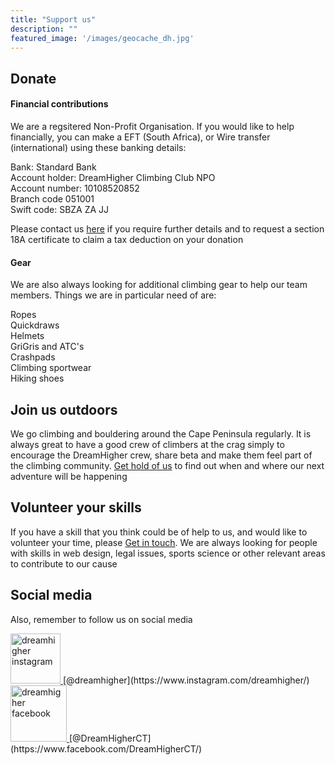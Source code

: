 ```yaml
---
title: "Support us"
description: ""
featured_image: '/images/geocache_dh.jpg'
---
```


## Donate  
  
#### Financial contributions
We are a regsitered Non-Profit Organisation. If you would like to help financially, you can make a EFT (South Africa), or Wire transfer (international) using these banking details:  
  
Bank: Standard Bank  
Account holder: DreamHigher Climbing Club NPO  
Account number: 10108520852  
Branch code 051001  
Swift code:  SBZA ZA JJ  
  
Please contact us [here](./contact) if you require further details and to request a section 18A certificate to claim a tax deduction on your donation  
  
#### Gear
We are also always looking for additional climbing gear to help our team members. Things we are in particular need of are:  

Ropes  
Quickdraws  
Helmets  
GriGris and ATC's  
Crashpads  
Climbing sportwear  
Hiking shoes 

## Join us outdoors
  
We go climbing and bouldering around the Cape Peninsula regularly. It is always great to have a good crew of climbers at the crag simply to encourage the DreamHigher crew, share beta and make them feel part of the climbing community. [Get hold of us](./contact) to find out when and where our next adventure will be happening

## Volunteer your skills
  
If you have a skill that you think could be of help to us, and would like to volunteer your time, please [Get in touch](./contact). We are always looking for people with skills in web design, legal issues, sports science or other relevant areas to contribute to our cause

## Social media  
  
Also, remember to follow us on social media   

 <a href="https://www.instagram.com/dreamhigher/">
  <img src="/images/ig_logo.png" alt="dreamhigher instagram" style="width:80px;height:80px;">
</a>[@dreamhigher](https://www.instagram.com/dreamhigher/)    
  
 <a href="https://www.facebook.com/DreamHigherCT/">
  <img src="/images/fb_logo.png" alt="dreamhigher facebook" style="width:90px;height:90px;">
</a>[@DreamHigherCT](https://www.facebook.com/DreamHigherCT/)

